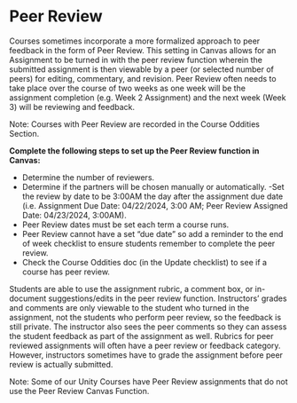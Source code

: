 # Peer Review

Courses sometimes incorporate a more formalized approach to peer feedback in the form of Peer Review. This setting in Canvas allows for an Assignment to be turned in with the peer review function wherein the submitted assignment is then viewable by a peer (or selected number of peers) for editing, commentary, and revision. Peer Review often needs to take place over the course of two weeks as one week will be the assignment completion (e.g. Week 2 Assignment) and the next week (Week 3) will be reviewing and feedback.

Note: Courses with Peer Review are recorded in the Course Oddities Section.

**Complete the following steps to set up the Peer Review function in Canvas:**
- Determine the number of reviewers.
- Determine if the partners will be chosen manually or automatically.
-Set the review by date to be 3:00AM the day after the assignment due date (i.e. Assignment Due Date: 04/22/2024, 3:00 AM; Peer Review Assigned Date: 04/23/2024, 3:00AM).
- Peer Review dates must be set each term a course runs.
- Peer Review cannot have a set “due date” so add a reminder to the end of week checklist to ensure students remember to complete the peer review.
- Check the Course Oddities doc (in the Update checklist) to see if a course has peer review.

Students are able to use the assignment rubric, a comment box, or in-document suggestions/edits in the peer review function. Instructors’ grades and comments are only viewable to the student who turned in the assignment, not the students who perform peer review, so the feedback is still private. The instructor also sees the peer comments so they can assess the student feedback as part of the assignment as well. Rubrics for peer reviewed assignments will often have a peer review or feedback category. However, instructors sometimes have to grade the assignment before peer review is actually submitted.

Note: Some of our Unity Courses have Peer Review assignments that do not use the Peer Review Canvas Function.

